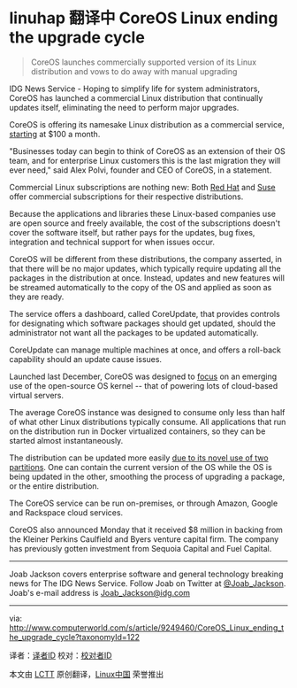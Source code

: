 linuhap 翻译中
CoreOS Linux ending the upgrade cycle
================================================================================
> CoreOS launches commercially supported version of its Linux distribution and vows to do away with manual upgrading

IDG News Service - Hoping to simplify life for system administrators, CoreOS has launched a commercial Linux distribution that continually updates itself, eliminating the need to perform major upgrades.

CoreOS is offering its namesake Linux distribution as a commercial service, [starting][1] at $100 a month.

"Businesses today can begin to think of CoreOS as an extension of their OS team, and for enterprise Linux customers this is the last migration they will ever need," said Alex Polvi, founder and CEO of CoreOS, in a statement.

Commercial Linux subscriptions are nothing new: Both [Red Hat][2] and [Suse][3] offer commercial subscriptions for their respective distributions.

Because the applications and libraries these Linux-based companies use are open source and freely available, the cost of the subscriptions doesn't cover the software itself, but rather pays for the updates, bug fixes, integration and technical support for when issues occur.

CoreOS will be different from these distributions, the company asserted, in that there will be no major updates, which typically require updating all the packages in the distribution at once. Instead, updates and new features will be streamed automatically to the copy of the OS and applied as soon as they are ready.

The service offers a dashboard, called CoreUpdate, that provides controls for designating which software packages should get updated, should the administrator not want all the packages to be updated automatically.

CoreUpdate can manage multiple machines at once, and offers a roll-back capability should an update cause issues.

Launched last December, CoreOS was designed to [focus][4] on an emerging use of the open-source OS kernel -- that of powering lots of cloud-based virtual servers.

The average CoreOS instance was designed to consume only less than half of what other Linux distributions typically consume. All applications that run on the distribution run in Docker virtualized containers, so they can be started almost instantaneously.

The distribution can be updated more easily [due to its novel use of two partitions][5]. One can contain the current version of the OS while the OS is being updated in the other, smoothing the process of upgrading a package, or the entire distribution.

The CoreOS service can be run on-premises, or through Amazon, Google and Rackspace cloud services.

CoreOS also announced Monday that it received $8 million in backing from the Kleiner Perkins Caulfield and Byers venture capital firm. The company has previously gotten investment from Sequoia Capital and Fuel Capital.

----------

Joab Jackson covers enterprise software and general technology breaking news for The IDG News Service. Follow Joab on Twitter at [@Joab_Jackson][6]. Joab's e-mail address is [Joab_Jackson@idg.com][7]

--------------------------------------------------------------------------------

via: http://www.computerworld.com/s/article/9249460/CoreOS_Linux_ending_the_upgrade_cycle?taxonomyId=122

译者：[译者ID](https://github.com/译者ID) 校对：[校对者ID](https://github.com/校对者ID)

本文由 [LCTT](https://github.com/LCTT/TranslateProject) 原创翻译，[Linux中国](http://linux.cn/) 荣誉推出

[1]:https://coreos.com/products/managed-linux/plans/
[2]:http://www.redhat.com/about/subscription/
[3]:https://www.suse.com/support/programs/subscriptions/
[4]:http://www.networkworld.com/article/2177120/cloud-computing/coreos-linux-distro-lands-on-the-google-cloud-platform.html
[5]:https://coreos.com/using-coreos/updates/
[6]:http://twitter.com/Joab_Jackson
[7]:Joab_Jackson@idg.com
